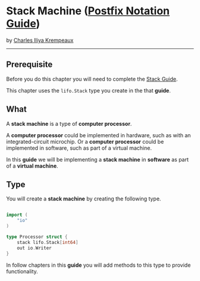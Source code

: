 # Stack Machine ([Postfix Notation Guide](../../README.md))

by [Charles Iliya Krempeaux](http://changelog.ca/)

---

## Prerequisite

Before you do this chapter you will need to complete the [Stack Guide](https://github.com/reiver/guide-stack).

This chapter uses the `lifo.Stack` type you create in the that **guide**.

## What

A **stack machine** is a type of **computer processor**.

A **computer processor** could be implemented in hardware, such as with an integrated-circuit microchip.
Or a **computer processor** could be implemented in software, such as part of a virtual machine.

In this **guide** we will be implementing a **stack machine** in **software** as part of a **virtual machine**.

## Type

You will create a **stack machine** by creating the following type.

```go

import (
	"io"
)

type Processor struct {
	stack lifo.Stack[int64]
	out io.Writer
}
```

In follow chapters in this **guide** you will add methods to this type to provide functionality.
